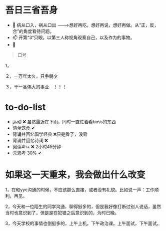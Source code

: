 

# 吾日三省吾身

- 🌱 病从口入，祸从口出 --->想好再吃，想好再说，想好再做。从“正，反，合”的角度看待问题。
- 📫   开第“3”只眼，以第三人称视角观察自己，以及作为的事物。
- 💬  



> 口号

1，

２，一万年太久，只争朝夕

３，干一番伟大的事业　！！！



# to-do-list

- 运动 ❌ 虽然最近在下雨，同时一直忙着看boss的东西
- 清单饮食 ✔
- 背诵并回忆国学经典 ❌只是看了，没背
- 背诵并回忆诗词 ❌
- 阅读4h+ ❌ 2小时45分钟
- 元思考 30% ✔

# 如果这一天重来，我会做出什么改变

1，在和yyc沟通的时候，不应该那么直接，或者没有礼貌。比如说一声：工作顺利，再见。

2，今天和一位陌生的同学沟通，聊得挺多的，但是我好像打断过别人说话，虽然当时也意识到了，但是是在犯错之后意识到的，为时已晚。

3，今天学校的事情也倒挺多的，上午上机，下午政治课。上午面试，下午面试。



